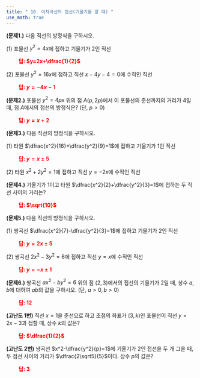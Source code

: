 ```yaml
---
title: " 10. 이차곡선의 접선(기울기를 알 때) "
use_math: true
---
```


**(문제1.)** 다음 직선의 방정식을 구하시오.

(1) 포물선 $y^2=4x$에 접하고 기울기가 $2$인 직선

**<span style="color: red;">$\qquad$답: $y=2x+\dfrac{1}{2}$</span>**

(2) 포물선 $y^2=16x$에 접하고 직선 $x-4y-4=0$에 수직인 직선

**<span style="color: red;">$\qquad$답: $y=-4x-1$</span>**

**(문제2.)** 포물선 $y^2=4px$ 위의 점 $A(p, 2p)$에서 이 포물선의 준선까지의 거리가 $4$일 때, 점 $A$에서의 접선의 방정식은? (단, $p>0$)

**<span style="color: red;">$\qquad$답: $y=x+2$</span>**

**(문제3.)** 다음 직선의 방정식을 구하시오.

(1) 타원 $\dfrac{x^2}{16}+\dfrac{y^2}{9}=1$에 접하고 기울기가 $1$인 직선

**<span style="color: red;">$\qquad$답: $y=x\pm5$</span>**

(2) 타원 $x^2+2y^2=1$에 접하고 직선 $y=-2x$에 수직인 직선

**(문제4.)** 기울기가 $1$이고 타원 $\dfrac{x^2}{2}+\dfrac{y^2}{3}=1$에 접하는 두 직선 사이의 거리는?

**<span style="color: red;">$\qquad$답: $\sqrt{10}$</span>**

**(문제5.)** 다음 직선의 방정식을 구하시오.

(1) 쌍곡선 $\dfrac{x^2}{7}-\dfrac{y^2}{3}=1$에 접하고 기울기가 2인 직선

**<span style="color: red;">$\qquad$답: $y=2x\pm5$</span>**

(2) 쌍곡선 $2x^2-3y^2=6$에 접하고 직선 $y=x$에 수직인 직선

**<span style="color: red;">$\qquad$답: $y=-x\pm1$</span>**

**(문제6.)** 쌍곡선 $ax^2-by^2=6$ 위의 점 $(2, 3)$에서의 접선의 기울기가 $2$일 때, 상수 $a, b$에 대하여 $ab$의 값을 구하시오. (단, $a>0, b>0$)

**<span style="color: red;">$\qquad$답: $12$</span>**

**(고난도 1번)** 직선 $x=1$을 준선으로 하고 초점의 좌표가 $(3, k)$인 포물선이 직선 $y=2x-3$과 접할 때, 상수 $k$의 값은?

**<span style="color: red;">$\qquad$답: $\dfrac{1}{2}$</span>**

**(고난도 2번)** 쌍곡선 $x^2-\dfrac{y^2}{p}=1$에 기울기가 $2$인 접선을 두 개 그을 때, 두 접선 사이의 거리가 $\dfrac{2\sqrt5}{5}$이다. 상수 $p$의 값은?

**<span style="color: red;">$\qquad$답: $3$</span>**